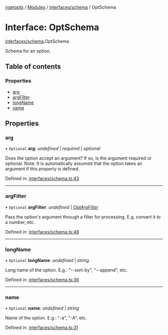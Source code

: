 [ngetopts](../README.md) / [Modules](../modules.md) / [interfaces/schema](../modules/interfaces_schema.md) / OptSchema

# Interface: OptSchema

[interfaces/schema](../modules/interfaces_schema.md).OptSchema

Schema for an option.

## Table of contents

### Properties

- [arg](interfaces_schema.optschema.md#arg)
- [argFilter](interfaces_schema.optschema.md#argfilter)
- [longName](interfaces_schema.optschema.md#longname)
- [name](interfaces_schema.optschema.md#name)

## Properties

### arg

• `Optional` **arg**: _undefined_ \| _required_ \| _optional_

Does the option accept an argument? If so, is the argument required or
optional.
Note: It is automatically assumed that the option takes an argument if
this property is defined.

Defined in: [interfaces/schema.ts:43](https://github.com/prasadrajandran/ngetopts/blob/2ee1844/src/interfaces/schema.ts#L43)

---

### argFilter

• `Optional` **argFilter**: _undefined_ \| [_OptArgFilter_](interfaces_schema.optargfilter.md)

Pass the option's argument through a filter for processing.
E.g. convert it to a number, etc.

Defined in: [interfaces/schema.ts:48](https://github.com/prasadrajandran/ngetopts/blob/2ee1844/src/interfaces/schema.ts#L48)

---

### longName

• `Optional` **longName**: _undefined_ \| _string_

Long name of the option.
E.g.: "--sort-by", "--append", etc.

Defined in: [interfaces/schema.ts:36](https://github.com/prasadrajandran/ngetopts/blob/2ee1844/src/interfaces/schema.ts#L36)

---

### name

• `Optional` **name**: _undefined_ \| _string_

Name of the option.
E.g.: "-a", "-A", etc.

Defined in: [interfaces/schema.ts:31](https://github.com/prasadrajandran/ngetopts/blob/2ee1844/src/interfaces/schema.ts#L31)
